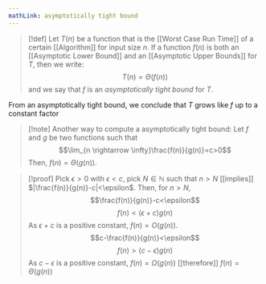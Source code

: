 ```yaml
---
mathLink: asymptotically tight bound
---
```

>[!def]
>Let $T(n)$ be a function that is the [[Worst Case Run Time]] of a certain [[Algorithm]] for input size $n$. If a function $f(n)$ is both an [[Asymptotic Lower Bound]] and an [[Asymptotic Upper Bounds]] for $T$, then we write:
>$$T(n)=\Theta(f(n))$$
>and we say that $f$ is an *asymptotically tight bound* for $T$.

From an asymptotically tight bound, we conclude that $T$ grows like $f$ up to a constant factor

>[!note] Another way to compute a asymptotically tight bound:
>Let $f$ and $g$ be two functions such that 
>$$\lim_{n \rightarrow \infty}\frac{f(n)}{g(n)}=c>0$$
>Then, $f(n)=\Theta(g(n))$.

>[!proof]
>Pick $\epsilon>0$ with $\epsilon<c$, pick $N\in \mathbb{N}$ such that $n>N$ [[implies]] $|\frac{f(n)}{g(n)}-c|<\epsilon$. Then, for $n>N$, 
>$$\frac{f(n)}{g(n)}-c<\epsilon$$
>$$f(n)<(\epsilon+c)g(n)$$
>As $\epsilon+c$ is a positive constant, $f(n)=O(g(n))$. 
>$$c-\frac{f(n)}{g(n)}<\epsilon$$
>$$f(n)>(c-\epsilon)g(n)$$
>As $c-\epsilon$ is a positive constant, $f(n)=\Omega(g(n))$
>[[therefore]] $f(n)=\Theta(g(n))$
